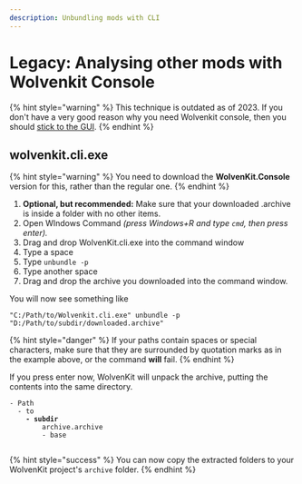 ```yaml
---
description: Unbundling mods with CLI
---
```


# Legacy: Analysing other mods with Wolvenkit Console

{% hint style="warning" %}
This technique is outdated as of 2023. If you don't have a very good reason why you need Wolvenkit console, then you should [stick to the GUI](../../modding-cyberpunk-2077/analysing-other-mods.md#step-1-switch-to-mod-browser).
{% endhint %}

## wolvenkit.cli.exe

{% hint style="warning" %}
You need to download the **WolvenKit.Console** version for this, rather than the regular one.&#x20;
{% endhint %}

1. **Optional, but recommended:** Make sure that your downloaded .archive is inside a folder with no other items.
2. Open WIndows Command _(press Windows+R and type `cmd`, then press enter)._&#x20;
3. Drag and drop WolvenKit.cli.exe into the command window
4. Type a space
5. Type `unbundle -p`
6. Type another space
7. Drag and drop the archive you downloaded into the command window.

You will now see something like

```
"C:/Path/to/Wolvenkit.cli.exe" unbundle -p "D:/Path/to/subdir/downloaded.archive"
```

{% hint style="danger" %}
If your paths contain spaces or special characters, make sure that they are surrounded by quotation marks as in the example above, or the command **will** fail.
{% endhint %}

If you press enter now, WolvenKit will unpack the archive, putting the contents into the same directory.&#x20;

<pre><code>- Path
  - to
<strong>    - subdir
</strong>        archive.archive
        - base

</code></pre>

{% hint style="success" %}
You can now copy the extracted folders to your WolvenKit project's `archive` folder.
{% endhint %}
